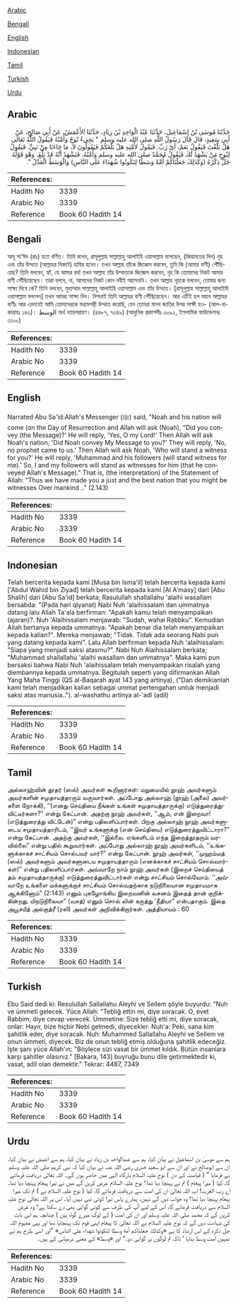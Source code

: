 [Arabic](#arabic)

[Bengali](#bengali)

[English](#english)

[Indonesian](#indonesian)

[Tamil](#tamil)

[Turkish](#turkish)

[Urdu](#urdu)

## Arabic


<div dir="rtl" lang="ar" style={{fontSize:'larger',backgroundColor:'#f8f9fa',padding:20}}>
حَدَّثَنَا مُوسَى بْنُ إِسْمَاعِيلَ، حَدَّثَنَا عَبْدُ الْوَاحِدِ بْنُ زِيَادٍ، حَدَّثَنَا الأَعْمَشُ، عَنْ أَبِي صَالِحٍ، عَنْ أَبِي سَعِيدٍ، قَالَ قَالَ رَسُولُ اللَّهِ صلى الله عليه وسلم ‏"‏ يَجِيءُ نُوحٌ وَأُمَّتُهُ فَيَقُولُ اللَّهُ تَعَالَى هَلْ بَلَّغْتَ فَيَقُولُ نَعَمْ، أَىْ رَبِّ‏.‏ فَيَقُولُ لأُمَّتِهِ هَلْ بَلَّغَكُمْ فَيَقُولُونَ لاَ، مَا جَاءَنَا مِنْ نَبِيٍّ‏.‏ فَيَقُولُ لِنُوحٍ مَنْ يَشْهَدُ لَكَ فَيَقُولُ مُحَمَّدٌ صلى الله عليه وسلم وَأُمَّتُهُ، فَنَشْهَدُ أَنَّهُ قَدْ بَلَّغَ، وَهْوَ قَوْلُهُ جَلَّ ذِكْرُهُ ‏(‏وَكَذَلِكَ جَعَلْنَاكُمْ أُمَّةً وَسَطًا لِتَكُونُوا شُهَدَاءَ عَلَى النَّاسِ‏)‏ وَالْوَسَطُ الْعَدْلُ ‏"‏‏.‏
</div>
<div style={{backgroundColor:'#f8f9fa',padding:20, marginBottom: 10}}><table> <thead> <tr> <th>References:</th> <th></th> </tr> </thead> <tbody><tr><td>Hadith No</td><td>3339</td></tr><tr><td>Arabic No</td><td>3339</td></tr><tr><td>Reference</td><td>Book 60 Hadith 14</td></tr></tbody></table></div>

## Bengali


<div dir="ltr" lang="bn" style={{fontSize:'larger',backgroundColor:'#f8f9fa',padding:20}}>
আবূ সা‘ঈদ (রাঃ) হতে বর্ণিত। তিনি বলেন, রাসূলুল্লাহ সাল্লাল্লাহু আলাইহি ওয়াসাল্লাম বলেছেন, (কিয়ামতের দিন) নূহ এবং তাঁর উম্মাত (আল্লাহর নিকটে) হাযির হবেন। তখন আল্লাহ তাঁকে জিজ্ঞেস করবেন, তুমি কি (আমার বাণী) পৌঁছিয়েছ? তিনি বলবেন, হ্যাঁ, হে আমার রব! তখন আল্লাহ তাঁর উম্মাতকে জিজ্ঞেস করবেন, নূহ কি তোমাদের নিকট আমার বাণী পৌঁছিয়েছেন। তারা বলবে, না, আমাদের নিকট কোন নবীই আসেননি। তখন আল্লাহ নূহকে বলবেন, তোমার জন্য সাক্ষ্য দিবে কে? তিনি বলবেন, মুহাম্মাদ সাল্লাল্লাহু আলাইহি ওয়াসাল্লাম এবং তাঁর উম্মাত। [রাসূলুল্লাহ সাল্লাল্লাহু আলাইহি ওয়াসাল্লাম বললেন] তখন আমরা সাক্ষ্য দিব। নিশ্চয়ই তিনি আল্লাহর বাণী পৌঁছিয়েছেন। আর এটিই হল মহান আল্লাহর বাণীঃ আর এভাবেই আমি তোমাদেরকে মধ্যমপন্থী উম্মাত করেছি, যেন তোমরা মানব জাতির উপর সাক্ষী হও- (আল-বাকারাহঃ ১৪৩)। الوسط অর্থ ন্যায়পরায়ণ। (৪৪৮৭, ৭৩৪৯) (আধুনিক প্রকাশনীঃ ৩০৯২, ইসলামিক ফাউন্ডেশনঃ ৩১০০)
</div>
<div style={{backgroundColor:'#f8f9fa',padding:20, marginBottom: 10}}><table> <thead> <tr> <th>References:</th> <th></th> </tr> </thead> <tbody><tr><td>Hadith No</td><td>3339</td></tr><tr><td>Arabic No</td><td>3339</td></tr><tr><td>Reference</td><td>Book 60 Hadith 14</td></tr></tbody></table></div>

## English


<div dir="ltr" lang="en" style={{fontSize:'larger',backgroundColor:'#f8f9fa',padding:20}}>
Narrated Abu Sa'id:Allah's Messenger (ﷺ) said, "Noah and his nation will come (on the Day of Resurrection and Allah will ask (Noah), "Did you convey (the Message)?' He will reply, 'Yes, O my Lord!' Then Allah will ask Noah's nation, 'Did Noah convey My Message to you?' They will reply, 'No, no prophet came to us.' Then Allah will ask Noah, 'Who will stand a witness for you?' He will reply, 'Muhammad and his followers (will stand witness for me).' So, I and my followers will stand as witnesses for him (that he conveyed Allah's Message)." That is, (the interpretation) of the Statement of Allah: "Thus we have made you a just and the best nation that you might be witnesses Over mankind .." (2.143)
</div>
<div style={{backgroundColor:'#f8f9fa',padding:20, marginBottom: 10}}><table> <thead> <tr> <th>References:</th> <th></th> </tr> </thead> <tbody><tr><td>Hadith No</td><td>3339</td></tr><tr><td>Arabic No</td><td>3339</td></tr><tr><td>Reference</td><td>Book 60 Hadith 14</td></tr></tbody></table></div>

## Indonesian


<div dir="ltr" lang="id" style={{fontSize:'larger',backgroundColor:'#f8f9fa',padding:20}}>
Telah bercerita kepada kami [Musa bin Isma'il] telah bercerita kepada kami ['Abdul Wahid bin Ziyad] telah bercerita kepada kami [Al A'masy] dari [Abu Shalih] dari [Abu Sa'id] berkata; Rasulullah shallallahu 'alaihi wasallam bersabda: "(Pada hari qiyanat) Nabi Nuh 'alaihissalam dan ummatnya datang lalu Allah Ta'ala berfirman: "Apakah kamu telah menyampaikan (ajaran)?. Nuh 'Alaihissalam menjawab: "Sudah, wahai Rabbku". Kemudian Allah bertanya kepada ummatnya: "Apakah benar dia telah menyampaikan kepada kalian?". Mereka menjawab; "Tidak. Tidak ada seorang Nabi pun yang datang kepada kami". Lalu Allah berfirman kepada Nuh 'alaihissalam: "Siapa yang menjadi saksi atasmu?". Nabi Nuh Alaihissalam berkata; "Muhammad shallallahu 'alaihi wasallam dan ummatnya". Maka kami pun bersaksi bahwa Nabi Nuh 'alaihissalam telah menyampaikan risalah yang diembannya kepada ummatnya. Begitulah seperti yang difirmankan Allah Yang Maha Tinggi (QS al-Baqarah ayat 143 yang artinya), ("Dan demikianlah kami telah menjadikan kalian sebagai ummat pertengahan untuk menjadi saksi atas manusia.."). al-washathu artinya al-'adl (adil)
</div>
<div style={{backgroundColor:'#f8f9fa',padding:20, marginBottom: 10}}><table> <thead> <tr> <th>References:</th> <th></th> </tr> </thead> <tbody><tr><td>Hadith No</td><td>3339</td></tr><tr><td>Arabic No</td><td>3339</td></tr><tr><td>Reference</td><td>Book 60 Hadith 14</td></tr></tbody></table></div>

## Tamil


<div dir="ltr" lang="ta" style={{fontSize:'larger',backgroundColor:'#f8f9fa',padding:20}}>
அல்லாஹ்வின் தூதர் (ஸல்) அவர்கள் கூறினார்கள்: மறுமையில் நூஹ் அவர்களும் அவர்களின் சமுதாயத்தாரும் வருவார்கள். அப்போது அல்லாஹ் (நூஹ் (அலை) அவர்களை நோக்கி), ‘‘(எனது செய்தியை நீங்கள் உங்கள் சமுதாயத்தாருக்கு) எடுத்துரைத்துவிட்டீர்களா?” என்று கேட்பான். அதற்கு நூஹ் அவர்கள், ‘‘ஆம், என் இறைவா! (எடுத்துரைத்து விட்டேன்)” என்று பதிலளிப்பார்கள். பிறகு அல்லாஹ் நூஹ் அவர்களுடைய சமுதாயத்தாரிடம், ‘‘இவர் உங்களுக்கு (என் செய்தியை) எடுத்துரைத்துவிட்டாரா?” என்று கேட்பான். அதற்கு அவர்கள், ‘‘இல்லை. எங்களிடம் எந்த இறைத்தூதரும் வரவில்லை” என்று பதில் கூறுவார்கள். அப்போது அல்லாஹ் நூஹ் அவர்களிடம், ‘‘உங்களுக்காகச் சாட்சியம் சொல்பவர் யார்?” என்று கேட்பான். நூஹ் அவர்கள், ‘‘முஹம்மத் (ஸல்) அவர்களும் அவர்களுடைய சமுதாயத்தாரும் (எனக்காகச் சாட்சியம் சொல்வார்கள்)” என்று பதிலளிப்பார்கள். அவ்வாறே நாம் நூஹ் அவர்கள் (இறைச் செய்தியைத் தம் சமுதாயத்தாருக்கு) எடுத்துரைத்துவிட்டார்கள் என்று சாட்சியம் சொல்வோம். ‘‘அவ்வாறே உங்களை மக்களுக்குச் சாட்சியம் சொல்வதற்காக நடுநிலையான சமுதாயமாக ஆக்கினோம்” (2:143) எனும் புகழோங்கிய இறைவனின் வசனம் இதைத் தான் குறிக்கின்றது. யிநடுநிலையா” (வசத்) எனும் சொல் லின் கருத்து ‘நீதியா” என்பதாகும். இதை அபூசயீத் அல்குத்ரீ (ரலி) அவர்கள் அறிவிக்கிறார்கள். அத்தியாயம் : 60
</div>
<div style={{backgroundColor:'#f8f9fa',padding:20, marginBottom: 10}}><table> <thead> <tr> <th>References:</th> <th></th> </tr> </thead> <tbody><tr><td>Hadith No</td><td>3339</td></tr><tr><td>Arabic No</td><td>3339</td></tr><tr><td>Reference</td><td>Book 60 Hadith 14</td></tr></tbody></table></div>

## Turkish


<div dir="ltr" lang="tr" style={{fontSize:'larger',backgroundColor:'#f8f9fa',padding:20}}>
Ebu Said dedi ki: Resulullah Sallallahu Aleyhi ve Sellem şöyle buyurdu: "Nuh ve ümmeti gelecek. Yüce Allah: "Tebliğ ettin mi, diye soracak. O, evet Rabbim, diye cevap verecek. Ümmetine: Size tebliğ etti mi, diye soracak, onlar: Hayır, bize hiçbir Nebi gelmedi, diyecekler. Nuh'a: Peki, sana kim şahitlik eder, diye soracak. Nuh: Muhammed Sallallahu Aleyhi ve Sellem ve onun ümmeti, diyecek. Biz de onun tebliğ etmiş olduğuna şahitlik edeceğiz. İşte şanı yüce Allah'ın: "Böylece sizi vasat bir ümmet kıldık. Bütün insanlara karşı şahitler olasınız." [Bakara, 143] buyruğu bunu dile getirmektedir ki, vasat, adil olan demektir." Tekrar: 4487, 7349
</div>
<div style={{backgroundColor:'#f8f9fa',padding:20, marginBottom: 10}}><table> <thead> <tr> <th>References:</th> <th></th> </tr> </thead> <tbody><tr><td>Hadith No</td><td>3339</td></tr><tr><td>Arabic No</td><td>3339</td></tr><tr><td>Reference</td><td>Book 60 Hadith 14</td></tr></tbody></table></div>

## Urdu


<div dir="rtl" lang="ur" style={{fontSize:'larger',backgroundColor:'#f8f9fa',padding:20}}>
ہم سے موسیٰ بن اسماعیل نے بیان کیا، ہم سے عبدالواحد بن زیاد نے بیان کیا، ہم سے اعمش نے بیان کیا، ان سے ابوصالح نے اور ان سے ابو سعید خدری رضی اللہ عنہ نے بیان کیا کہ نبی کریم صلی اللہ علیہ وسلم نے فرمایا ” ( قیامت کے دن ) نوح علیہ السلام بارگاہ الٰہی میں حاضر ہوں گے۔ اللہ تعالیٰ دریافت فرمائے گا، کیا ( میرا پیغام ) تم نے پہنچا دیا تھا؟ نوح علیہ السلام عرض کریں گے میں نے تیرا پیغام پہنچا دیا تھا۔ اے رب العزت! اب اللہ تعالیٰ ان کی امت سے دریافت فرمائے گا، کیا ( نوح علیہ السلام نے ) تم تک میرا پیغام پہنچا دیا تھا؟ وہ جواب دیں گے نہیں، ہمارے پاس تیرا کوئی نبی نہیں آیا۔ اس پر اللہ تعالیٰ نوح علیہ السلام سے دریافت فرمائے گا، اس کے لیے آپ کی طرف سے کوئی گواہی بھی دے سکتا ہے؟ وہ عرض کریں گے کہ محمد صلی اللہ علیہ وسلم اور ان کی امت ( کے لوگ میرے گواہ ہیں ) چنانچہ ہم اس بات کی شہادت دیں گے کہ نوح علیہ السلام نے اللہ تعالیٰ کا پیغام اپنی قوم تک پہنچایا تھا اور یہی مفہوم اللہ جل ذکرہ کے اس ارشاد کا ہے «وكذلك جعلناكم أمة وسطا لتكونوا شهداء على الناس‏» ”اور اسی طرح ہم نے تمہیں امت وسط بنایا ‘ تاکہ تم لوگوں پر گواہی دو۔“ اور «وسط» کے معنی درمیانی کے ہیں۔
</div>
<div style={{backgroundColor:'#f8f9fa',padding:20, marginBottom: 10}}><table> <thead> <tr> <th>References:</th> <th></th> </tr> </thead> <tbody><tr><td>Hadith No</td><td>3339</td></tr><tr><td>Arabic No</td><td>3339</td></tr><tr><td>Reference</td><td>Book 60 Hadith 14</td></tr></tbody></table></div>